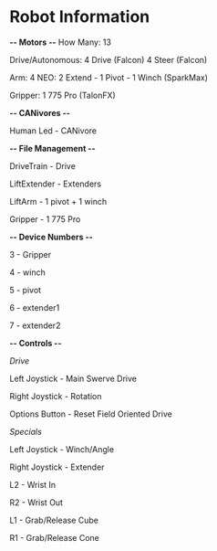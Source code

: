 # **Robot Information**

**-- Motors --**
How Many: 13

Drive/Autonomous:
4 Drive (Falcon)
4 Steer (Falcon)

Arm:
4 NEO: 2 Extend - 1 Pivot - 1 Winch (SparkMax)

Gripper:
1 775 Pro (TalonFX)


**-- CANivores --**

Human Led - CANivore


**-- File Management --** 

DriveTrain - Drive

LiftExtender - Extenders

LiftArm - 1 pivot + 1 winch

Gripper - 1 775 Pro


**-- Device Numbers --** 

3 - Gripper

4 - winch

5 - pivot

6 - extender1

7 - extender2

**-- Controls --**

*Drive*

Left Joystick - Main Swerve Drive

Right Joystick - Rotation

Options Button - Reset Field Oriented Drive

*Specials*

Left Joystick - Winch/Angle

Right Joystick - Extender

L2 - Wrist In

R2 - Wrist Out

L1 - Grab/Release Cube

R1 - Grab/Release Cone
